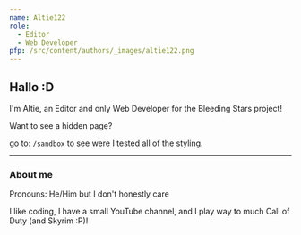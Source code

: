 ```yaml
---
name: Altie122
role:
  - Editor
  - Web Developer
pfp: /src/content/authors/_images/altie122.png
---
```

## Hallo :D

I'm Altie, an Editor and only Web Developer for the Bleeding Stars project!

Want to see a hidden page?

go to: `/sandbox` to see were I tested all of the styling.

- - -

### About me

Pronouns: He/Him but I don't honestly care

I like coding, I have a small YouTube channel, and I play way to much Call of Duty (and Skyrim :P)!
